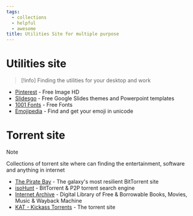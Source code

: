 ```yaml
---
tags:
  - collections
  - helpful
  - awesome
title: Utilities Site for multiple purpose
---
```

# Utilities site

>[!info]
>Finding the utilities for your desktop and work

- [Pinterest](https://www.pinterest.com/) - Free Image HD
- [Slidesgo](https://slidesgo.com/) - Free Google Slides themes and Powerpoint templates
- [1001 Fonts](https://www.1001fonts.com/) - Free Fonts
- [Emojipedia](https://emojipedia.org/) - Find and get your emoji in unicode
# Torrent site

>[!note]
>Collections of torrent site where can finding the entertainment, software and anything in internet

- [The Pirate Bay](https://thepiratebay.org/index.html) - The galaxy's most resilient BitTorrent site
- [isoHunt](https://isohunts.to/) - BitTorrent & P2P torrent search engine
- [Internet Archive](https://archive.org/) - Digital Library of Free & Borrowable Books, Movies, Music & Wayback Machine
- [KAT - Kickass Torrents](https://kick4ss.com/) - The torrent site

